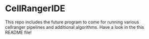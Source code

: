 # CellRangerIDE
This repo includes the future program to come for running various cellranger pipelines and additional algorithms. Have a look in the this README file!
